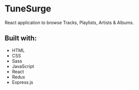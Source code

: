 # TuneSurge
React application to browse Tracks, Playlists, Artists & Albums.

## Built with:

* HTML
* CSS
* Sass
* JavaScript
* React
* Redux
* Express.js
